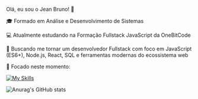 Olá, eu sou o Jean Bruno! 👋

🎓 Formado em Análise e Desenvolvimento de Sistemas

💻 Atualmente estudando na Formação Fullstack JavaScript da OneBitCode

🚀 Buscando me tornar um desenvolvedor Fullstack com foco em JavaScript (ES6+), Node.js, React, SQL e ferramentas modernas do ecossistema web

🧠 Focado neste momento:

[![My Skills](https://skillicons.dev/icons?i=js,html,css)](https://skillicons.dev)


![Anurag's GitHub stats](https://github-readme-stats.vercel.app/api?username=Jeaanb&show_icons=true&theme=tokyonight&include_all_commits=true&locale=pt-br
)
